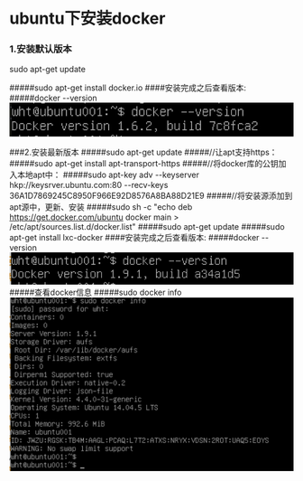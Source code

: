 
<h1> ubuntu下安装docker </h1>

<h3> 1.安装默认版本</h3>

<p>sudo apt-get update</p>
#####sudo apt-get install docker.io
####安装完成之后查看版本:
#####docker --version
<img src="./assets/1.png" />

###2.安装最新版本
#####sudo apt-get update
#####//让apt支持https：
#####sudo apt-get install apt-transport-https
#####//将docker库的公钥加入本地apt中：
#####sudo apt-key adv --keyserver hkp://keysrver.ubuntu.com:80 --recv-keys 36A1D7869245C8950F966E92D8576A8BA88D21E9
#####//将安装源添加到apt源中，更新、安装
#####sudo sh -c "echo deb https://get.docker.com/ubuntu docker main > /etc/apt/sources.list.d/docker.list"
#####sudo apt-get update
#####sudo apt-get install lxc-docker
####安装完成之后查看版本:
#####docker --version
![](/assets/2.png)
#####查看docker信息
#####sudo docker info
![](/assets/3.png)